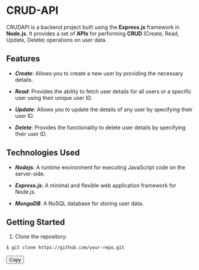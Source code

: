 # CRUD-API
CRUDAPI is a backend project built using the **Express.js** framework in **Node.js**. It provides a set of **APIs** for performing **CRUD** (Create, Read, Update, Delete) operations on user data.


## Features
- **_Create_**: Allows you to create a new user by providing the necessary details.

- ***Read***: Provides the ability to fetch user details for all users or a specific user using their unique user ID.

- ***Update***: Allows you to update the details of any user by specifying their user ID.

- ***Delete***: Provides the functionality to delete user details by specifying their user ID.


## Technologies Used

- ***Nodejs***: A runtime environment for executing JavaScript code on the server-side.

- ***Express.js***: A minimal and flexible web application framework for Node.js.

- ***MongoDB***: A NoSQL database for storing user data.


## Getting Started
1. Clone the repository: 
```bash
$ git clone https://github.com/your-repo.git
```
<button onclick="navigator.clipboard.writeText('git clone https://github.com/your-repo.git')">Copy</button>








